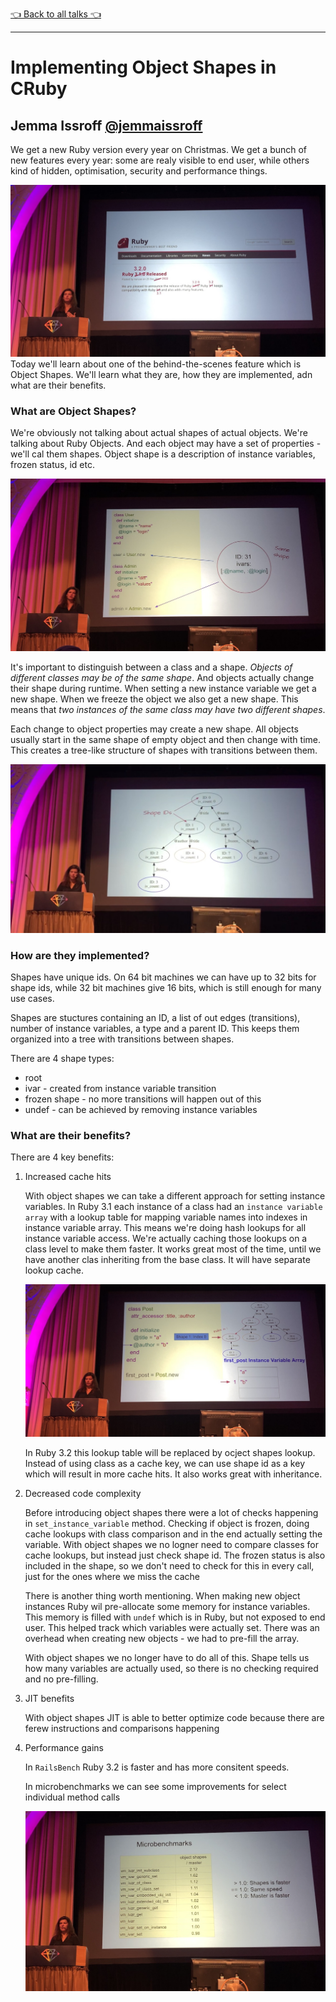 [👈 Back to all talks 👈](../README.md)

---

# Implementing Object Shapes in CRuby

## Jemma Issroff [@jemmaissroff](https://twitter.com/jemmaissroff)

We get a new Ruby version every year on Christmas. We get a bunch of new features every year: some are realy visible to end user, while others kind of hidden, optimisation, security and performance things.

![IMG_1246](media/IMG_1246.jpg)Today we'll learn about one of the behind-the-scenes feature which is Object Shapes. We'll learn what they are, how they are implemented, adn what are their benefits.

### What are Object Shapes?

We're obviously not talking about actual shapes of actual objects. We're talking about Ruby Objects. And each object may have a set of properties - we'll cal them shapes. Object shape is a description of instance variables, frozen status, id etc.

![IMG_1248](media/IMG_1248.jpg)

It's important to distinguish between a class and a shape. *Objects of different classes may be of the same shape*. And objects actually change their shape during runtime. When setting a new instance variable we get a new shape. When we freeze the object we also get a new shape. This means that *two instances of the same class may have two different shapes*.

Each change to object properties may create a new shape. All objects usually start in the same shape of empty object and then change with time. This creates a tree-like structure of shapes with transitions between them.

![IMG_1251](media/IMG_1251.jpg)

### How are they implemented?

Shapes have unique ids. On 64 bit machines we can have up to 32 bits for shape ids, while 32 bit machines give 16 bits, which is still enough for many use cases.

Shapes are stuctures containing an ID, a list of out edges (transitions), number of instance variables, a type and a parent ID. This keeps them organized into a tree with transitions between shapes.

There are 4 shape types:

- root
- ivar - created from instance variable transition
- frozen shape - no more transitions will happen out of this
- undef - can be achieved by removing instance variables

### What are their benefits?

There are 4 key benefits:

1. Increased cache hits

   With object shapes we can take a different approach for setting instance variables. In Ruby 3.1 each instance of a class had an `instance variable array` with a lookup table for mapping variable names into indexes in instance variable array. This means we're doing hash lookups for all instance variable access. We're actually caching those lookups on a class level to make them faster. It works great most of the time, until we have another clas inheriting from the base class. It will have separate lookup cache.

   ![IMG_1253](media/IMG_1253.jpg)

   In Ruby 3.2 this lookup table will be replaced by ocject shapes lookup. Instead of using class as a cache key, we can use shape id as a key which will result in more cache hits. It also works great with inheritance.

2. Decreased code complexity

   Before introducing object shapes there were a lot of checks happening in `set_instance_variable` method. Checking if object is frozen, doing cache lookups with class comparison and in the end actually setting the variable. With object shapes we no logner need to compare classes for cache lookups, but instead just check shape id. The frozen status is also included in the shape, so we don't need to check for this in every call, just for the ones where we miss the cache

   There is another thing worth mentioning. When making new object instances Ruby wil pre-allocate some memory for instance variables. This memory is filled with `undef` which is in Ruby, but not exposed to end user. This helped track which variables were actually set. There was an overhead when creating new objects - we had to pre-fill the array.

   With object shapes we no longer have to do all of this. Shape tells us how many variables are actually used, so there is no checking required and no pre-filling.

3. JIT benefits

   With object shapes JIT is able to better optimize code because there are ferew instructions and comparisons happening

4. Performance gains

   In `RailsBench` Ruby 3.2 is faster and has more consitent speeds.

   In microbenchmarks we can see some improvements for select individual method calls

   ![IMG_1254](media/IMG_1254.jpg)
